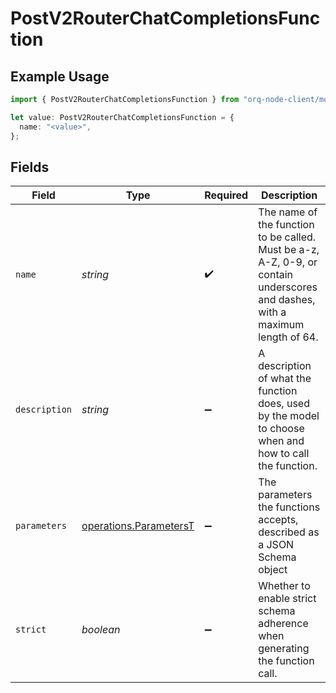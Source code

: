 # PostV2RouterChatCompletionsFunction

## Example Usage

```typescript
import { PostV2RouterChatCompletionsFunction } from "orq-node-client/models/operations";

let value: PostV2RouterChatCompletionsFunction = {
  name: "<value>",
};
```

## Fields

| Field                                                                                                                         | Type                                                                                                                          | Required                                                                                                                      | Description                                                                                                                   |
| ----------------------------------------------------------------------------------------------------------------------------- | ----------------------------------------------------------------------------------------------------------------------------- | ----------------------------------------------------------------------------------------------------------------------------- | ----------------------------------------------------------------------------------------------------------------------------- |
| `name`                                                                                                                        | *string*                                                                                                                      | :heavy_check_mark:                                                                                                            | The name of the function to be called. Must be a-z, A-Z, 0-9, or contain underscores and dashes, with a maximum length of 64. |
| `description`                                                                                                                 | *string*                                                                                                                      | :heavy_minus_sign:                                                                                                            | A description of what the function does, used by the model to choose when and how to call the function.                       |
| `parameters`                                                                                                                  | [operations.ParametersT](../../models/operations/parameterst.md)                                                              | :heavy_minus_sign:                                                                                                            | The parameters the functions accepts, described as a JSON Schema object                                                       |
| `strict`                                                                                                                      | *boolean*                                                                                                                     | :heavy_minus_sign:                                                                                                            | Whether to enable strict schema adherence when generating the function call.                                                  |